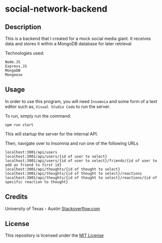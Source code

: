 # social-network-backend

## Description
This is a backend that I created for a mock social media giant. It receives data and stores it within a MongoDB database for later retrieval 

Technologies used:

    Node.JS
    Express.JS
    MongoDB
    Mongoose


## Usage

In order to use this program, you will need `Insomnia` and some form of a text editor such as, `Visual Studio Code` to run the server.

To run, simply run the command:

    npm run start

This will startup the server for the internal API.

Then, navigate over to Insomnia and run one of the following URLs

    localhost:3001/api/users
    localhost:3001/api/users/{id of user to select}
    localhost:3001/api/users/{id of user to select}/friends/{id of user to add as friend to first id}
    localhost:3001/api/thoughts/{id of thought to select}
    localhost:3001/api/thoughts/{id of thought to select}/reactions
    localhost:3001/api/thoughts/{id of thought to select}/reactions/{id of specific reaction to thought}

## Credits

University of Texas - Austin
[Stackoverflow.com](https://stackoverflow.com)

## License

This repository is licensed under the [MIT License](./LICENSE)